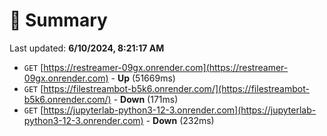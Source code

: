 # 📖 Summary
Last updated: **6/10/2024, 8:21:17 AM**

- `GET` [https://restreamer-09gx.onrender.com](https://restreamer-09gx.onrender.com) - **Up** (51669ms)
- `GET` [https://filestreambot-b5k6.onrender.com/](https://filestreambot-b5k6.onrender.com/) - **Down** (171ms)
- `GET` [https://jupyterlab-python3-12-3.onrender.com](https://jupyterlab-python3-12-3.onrender.com) - **Down** (232ms)
